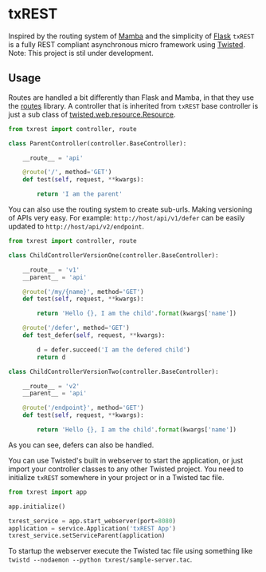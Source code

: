 # txREST

Inspired by the routing system of [Mamba](http://www.pymamba.com/) and the simplicity of [Flask](http://flask.pocoo.org/) ```txREST``` is a fully REST compliant asynchronous micro framework using [Twisted](http://twistedmatrix.com).
Note: This project is stil under development.

<!-- ## Installation

```shell
pip install txrest
```
 -->

## Usage
Routes are handled a bit differently than Flask and Mamba, in that they use the [routes](https://github.com/bbangert/routes) library.  A controller that is inherited from ```txREST``` base controller is just a sub class of [twisted.web.resource.Resource](http://twistedmatrix.com/documents/current/api/twisted.web.resource.Resource.html).

```python
from txrest import controller, route

class ParentController(controller.BaseController):

    __route__ = 'api'

    @route('/', method='GET')
    def test(self, request, **kwargs):

        return 'I am the parent'
```

You can also use the routing system to create sub-urls. Making versioning of APIs very easy. For example: ```http://host/api/v1/defer``` can be easily updated to ```http://host/api/v2/endpoint```.

```python
from txrest import controller, route

class ChildControllerVersionOne(controller.BaseController):

    __route__ = 'v1'
    __parent__ = 'api'

    @route('/my/{name}', method='GET')
    def test(self, request, **kwargs):

        return 'Hello {}, I am the child'.format(kwargs['name'])

    @route('/defer', method='GET')
    def test_defer(self, request, **kwargs):

        d = defer.succeed('I am the defered child')
        return d

class ChildControllerVersionTwo(controller.BaseController):

    __route__ = 'v2'
    __parent__ = 'api'

    @route('/endpoint}', method='GET')
    def test(self, request, **kwargs):

        return 'Hello {}, I am the child'.format(kwargs['name'])
```

As you can see, defers can also be handled.

You can use Twisted's built in webserver to start the application, or just import your controller classes to any other Twisted project. You need to initialize ```txREST``` somewhere in your project or in a Twisted tac file.

```python
from txrest import app

app.initialize()

txrest_service = app.start_webserver(port=8080)
application = service.Application('txREST App')
txrest_service.setServiceParent(application)
```

To startup the webserver execute the Twisted tac file using something like ```twistd --nodaemon --python txrest/sample-server.tac```.
